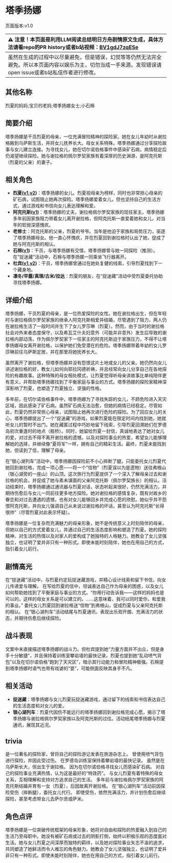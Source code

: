 # 塔季扬娜
页面版本:v1.0
 

| :warning: 注意！本页面是利用LLM阅读总结明日方舟剧情原文生成，具体方法请看repo的PR history或者b站视频：[BV1gdJ7zqESe](https://www.bilibili.com/video/BV1gdJ7zqESe/)         |
|:----------------------------|
| 虽然在生成的过程中以尽量避免，但是错误，幻觉等等仍然无法完全避免。所以本页面内容以娱乐为主，切勿当成一手来源。发现错误请open issue或者b站私信作者进行修改。|



## 其他名称
烈夏的妈妈;宝贝的老妈;塔季扬娜女士;小石棉
## 简要介绍
塔季扬娜是干员烈夏的母亲，一位充满冒险精神的探险家。她在女儿年幼时从谢拉格搬到乌萨斯生活，并将女儿抚养长大。母女关系特殊，塔季扬娜通过分享探险故事与女儿建立连接。为寻找女儿，她在切尔诺伯格事件中感染矿石病，病情稳定后仍渴望继续探险。她与谢拉格的佩尔罗契家族有着深厚的历史渊源，是阿克托斯（烈夏的父亲）的妻子。
## 相关角色
-   **烈夏([v1](char_194_leto.md),[v2](../char_v3/char_194_leto.md))**：塔季扬娜的女儿。烈夏视母亲为榜样，同时也非常担心母亲的矿石病，试图阻止她再次探险。塔季扬娜爱着女儿，但也坚持自己的生活方式，通过游戏和书信向女儿表达理解和爱。
-   **阿克托斯([v1](extended_char_a_ke_tuo_si.md))**：塔季扬娜的丈夫，谢拉格佩尔罗契家族的现任家主。塔季扬娜多年前因家族阻力带着女儿离开谢拉格，但阿克托斯一直爱着她和女儿，对当年的软弱深感愧疚。
-   **老修士**：阿克托斯的父亲，烈夏的爷爷。当年是他迫于家族和局势压力，驱逐了塔季扬娜母女。他一直心怀愧疚，并在烈夏回到谢拉格时认出了她，促成了她与阿克托斯的相认。
-   **石棉([v1](char_378_asbest.md))**：干员，与塔季扬娜有交情，塔季扬娜曾与她一同探险（推测）。在“捉迷藏”活动中，石棉与塔季扬娜一同乘坐飞行器离开。
-   **杜宾([v1](char_130_doberm.md),[v2](../char_v3/char_130_doberm.md))**：干员，塔季扬娜曾通过在她处复健的线索，引导烈夏找到下一个藏身地。
-   **凛冬/早露/真理/古米/拉达**：烈夏的朋友，在“捉迷藏”活动中受烈夏委托协助寻找塔季扬娜。
## 详细介绍
塔季扬娜，干员烈夏的母亲，是一位热爱探险的女性。她在谢拉格出生，但在年轻时与谢拉格佩尔罗契家族的继承人阿克托斯相爱并结婚，尽管遇到了阻力，两人仍在谢拉格生活了一段时间并生下了女儿罗莎琳（烈夏）。然而，由于当时的谢拉格社会对外来者态度保守，以及希瓦艾什夫妇意外（可能并非意外）发生后导致的谢拉格内部动荡，作为佩尔罗契家下一任家主的阿克托斯迫于家族压力，不得不让塔季扬娜母女离开谢拉格，以保护她们免受潜在的危险。塔季扬娜带着年幼的女儿罗莎琳前往乌萨斯定居，并在那里将她抚养长大。

虽然离开了谢拉格，但塔季扬娜并没有怨恨这片土地或女儿的父亲。她仍然向女儿讲述谢拉格的好，教女儿如何向耶拉冈德祈祷，并且经常向女儿分享自己在各地探险的有趣故事。这种特殊的母女相处模式，让烈夏觉得听母亲讲故事比单纯陪伴更有意义，并帮助塔季扬娜找到了平衡家庭与事业的方式。塔季扬娜的探险家精神深深影响了烈夏，也塑造了烈夏独立、坚强的性格。

多年前，在切尔诺伯格事件中，塔季扬娜为了寻找失踪的女儿，不顾危险进入天灾区域，因此感染了矿石病。虽然矿石病无法治愈，但她的病情已经稳定。尽管如此，烈夏仍然非常担心母亲，试图阻止她再次进行危险的探险。为了回应女儿的关心，塔季扬娜提出了一个“捉迷藏”的游戏，如果烈夏能在限定时间内找到她，她就听女儿的暂时不出门。她在藏匿过程中巧妙地留下线索，引导烈夏回溯她们在罗德岛初次重逢时的地点（舰桥）。同时，她留给烈夏一封信，真诚地表达了她对女儿的爱，对过去不得不离开谢拉格的遗憾，以及对探险事业的热爱，希望女儿能够理解她的选择，并继续像“夏将军”一样，拥有自己的精彩生活。最终，烈夏未能找到她，但读到了信，理解了母亲。

在“银心湖列车”活动中，塔季扬娜因探险前不小心摔断了腿，只能委托女儿烈夏代她回到谢拉格，完成一项心愿——将一个“信物”（烈夏误以为是遗物）送往弗根山（银心湖旁的一座山）的山顶。这次旅行为烈夏提供了一个深入了解母亲过去和谢拉格的机会，并促成了她与素未谋面的父亲阿克托斯（佩尔罗契族长）的相认。活动结束时，塔季扬娜通过通讯器与烈夏对话，状态听起来很好，仍然充满活力，并期待伤愈后与女儿一同前往更多地方探险。她对谢拉格的感情复杂，既有对故乡的眷恋和对过去遭遇的遗憾，也有对女儿能够回乡并完成心愿的欣慰。她似乎并不怨恨阿克托斯，并向女儿强调自己从未说过谢拉格的坏话，甚至认为阿克托斯“长得很帅”（尽管烈夏对此表示怀疑）。

塔季扬娜是一位复杂而充满魅力的母亲形象，她不是传统意义上时刻陪伴的母亲，但她以自己的方式爱着女儿，并通过自己的生活态度影响和塑造了烈夏。她的探险精神、对生活的热情以及对家人的爱构成了她独特的人格魅力。她教会了女儿坚强独立，也证明了爱并非只有一种形式。即使未能时刻陪伴，她也在用自己的方式，指引着女儿前行。
## 剧情高光
在“捉迷藏”活动中，与烈夏约定玩捉迷藏游戏，并精心设计线索和留下书信，向女儿传递爱与理解。
在写给烈夏的信中，坦诚表达自己作为母亲的困惑，以及女儿如何帮助她找到了平衡家庭与事业的方式。“你用行动告诉我——这样的妈妈也是可以的，这样的母女关系是可以建立的。......这意味着，我可以同时爱你，和爱我的事业。”
委托女儿烈夏回到谢拉格送“信物”到弗根山，促成烈夏与父亲阿克托斯的相认。
在“银心湖列车”活动结尾与烈夏通讯，表现出乐观开朗、充满活力的状态，并期待伤愈后继续探险。
## 战斗表现
文案中未直接描述塔季扬娜的战斗力。但杜宾提到她“力量方面并不出众，但是身手十分敏捷”，并且保持着训练室攀岩墙的最快记录。烈夏也提到她“乱动喷气背包”以及在切尔诺伯格“跑到了天灾区”，暗示其行动能力和冒险精神极强。石棉提到塔季扬娜时语气也带有戏谑的“耍”，可能侧面反映其身手不凡。
## 相关活动
-   **捉迷藏**：塔季扬娜与女儿烈夏玩捉迷藏游戏，通过留下的线索和书信表达自己的生活态度和对女儿的爱。
-   **银心湖列车**：烈夏代因伤不能远行的塔季扬娜回到谢拉格完成心愿，揭示了塔季扬娜与谢拉格佩尔罗契家族以及阿克托斯的过往。活动结尾塔季扬娜与烈夏通讯，展现其近况。
## trivia
是一位著名的探险家，曾将自己的探险游记发表在旅游杂志上。
曾使用喷气背包进行探险，并因此受过伤。
在罗德岛训练室保持着攀岩墙的最快记录。
虽然是在乌萨斯长大，但出生于谢拉格。
因为在切尔诺伯格寻找女儿而感染矿石病。
对自己的探险事业充满热情，认为这是最好的“特效药”。
与女儿烈夏有着特殊的母女关系，互相理解和支持对方追求自己的生活。
多年前与谢拉格佩尔罗契家族的阿克托斯结婚并育有一女（烈夏），后因故离开谢拉格。
在“银心湖列车”活动前因探险受伤（摔断腿），委托女儿代行。
即使受伤，依然充满活力，并计划伤愈后继续探险，甚至考虑带女儿去萨尔贡或萨米。
## 角色点评
塔季扬娜是一位突破传统框架的母亲形象，她将对自由和探险的热爱融入到自己的生活乃至母职中。她没有被矿石病或过去的阴影打倒，始终以积极乐观的态度面对生活。她与女儿烈夏之间深厚而独特的羁绊，以及她对探险事业矢志不渝的追求，共同塑造了她鲜活而令人难忘的角色魅力。她教会了女儿坚强独立，也证明了爱并非只有一种形式。即使未能时刻陪伴，她也在用自己的方式，指引着女儿前行。